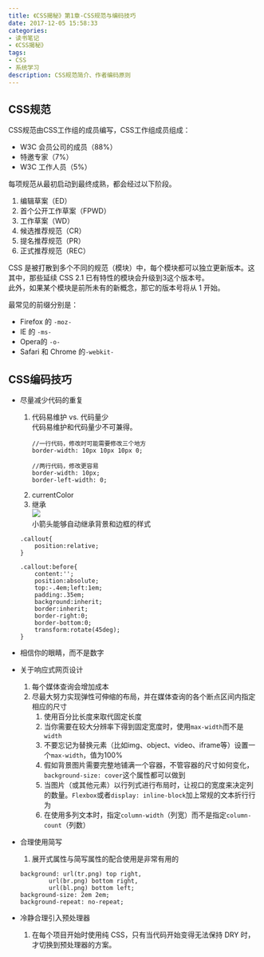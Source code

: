 ```yaml
---
title: 《CSS揭秘》第1章-CSS规范与编码技巧
date: 2017-12-05 15:58:33
categories:
- 读书笔记
- 《CSS揭秘》
tags:
- CSS
- 系统学习
description: CSS规范简介、作者编码原则
---
```

## CSS规范
CSS规范由CSS工作组的成员编写，CSS工作组成员组成：
- W3C 会员公司的成员（88%）
- 特邀专家（7%）
- W3C 工作人员（5%）
        
        
    
每项规范从最初启动到最终成熟，都会经过以下阶段。
1. 编辑草案（ED）
2. 首个公开工作草案（FPWD）
3. 工作草案（WD）
4. 候选推荐规范（CR）
5. 提名推荐规范（PR）
6. 正式推荐规范（REC）
    
    
CSS 是被打散到多个不同的规范（模块）中，每个模块都可以独立更新版本。这其中，那些延续 CSS 2.1 已有特性的模块会升级到3这个版本号。     
此外，如果某个模块是前所未有的新概念，那它的版本号将从 1 开始。     
        
    
最常见的前缀分别是：
- Firefox 的 `-moz-`
- IE 的 `-ms-`
- Opera的 `-o-`
- Safari 和 Chrome 的`-webkit-`     
    
    
    
## CSS编码技巧
- 尽量减少代码的重复
    1. 代码易维护 vs. 代码量少      
        代码易维护和代码量少不可兼得。
        ```
        //一行代码，修改时可能需要修改三个地方
        border-width: 10px 10px 10px 0;
        
        //两行代码，修改更容易
        border-width: 10px; 
        border-left-width: 0;
        ```
    2. currentColor
    3. 继承         
    ![](http://img.aisss.top/17-12-1/19209809.jpg)      
    小箭头能够自动继承背景和边框的样式
    ```
    .callout{
        position:relative;
    }
    
    .callout:before{
        content:'';
        position:absolute;
        top:-.4em;left:1em;
        padding:.35em;
        background:inherit;
        border:inherit;
        border-right:0;
        border-bottom:0;
        transform:rotate(45deg);
    }
    ```     
        
- 相信你的眼睛，而不是数字
- 关于响应式网页设计
    1. 每个媒体查询会增加成本
    2. 尽最大努力实现弹性可伸缩的布局，并在媒体查询的各个断点区间内指定相应的尺寸
        1. 使用百分比长度来取代固定长度
        2. 当你需要在较大分辨率下得到固定宽度时，使用`max-width`而不是`width`
        3. 不要忘记为替换元素（比如img、object、video、iframe等）设置一个`max-width`，值为100%
        4. 假如背景图片需要完整地铺满一个容器，不管容器的尺寸如何变化，`background-size: cover`这个属性都可以做到
        5. 当图片（或其他元素）以行列式进行布局时，让视口的宽度来决定列的数量。`Flexbox`或者`display: inline-block`加上常规的文本折行行为
        6. 在使用多列文本时，指定`column-width`（列宽）而不是指定`column-count`（列数）
- 合理使用简写
    1. 展开式属性与简写属性的配合使用是非常有用的 
    ```
    background: url(tr.png) top right, 
            url(br.png) bottom right,
            url(bl.png) bottom left; 
    background-size: 2em 2em; 
    background-repeat: no-repeat;
    ```     
    
- 冷静合理引入预处理器
    1. 在每个项目开始时使用纯 CSS，只有当代码开始变得无法保持 DRY 时，才切换到预处理器的方案。